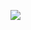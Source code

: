 [<img src ="https://img.shields.io/badge/calculator-%23.svg?&style=for-the-badge&logo=www&logoColor=white%22&color=red">](https://sebas2203.github.io/calculator/)
